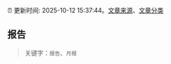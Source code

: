 :alarm_clock: 更新时间: 2025-10-12 15:37:44。[文章来源](/README.md)、[文章分类](/TAGS.md)

## 报告


> 关键字：`报告`、`月报`



